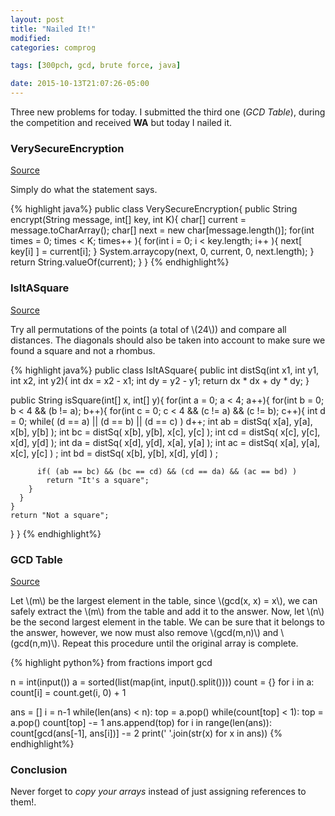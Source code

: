```yaml
---
layout: post
title: "Nailed It!"
modified:
categories: comprog

tags: [300pch, gcd, brute force, java]

date: 2015-10-13T21:07:26-05:00
---
```


Three new problems for today. I submitted the third one (*GCD Table*), during the competition and received **WA** but today I nailed it.

### VerySecureEncryption
<a href="http://community.topcoder.com/stat?c=problem_statement&pm=14005&rd=16548" target="_blank">Source</a>

Simply do what the statement says.

{% highlight java%}
public class VerySecureEncryption{
  public String encrypt(String message, int[] key, int K){
    char[] current = message.toCharArray();
    char[] next = new char[message.length()];
    for(int times = 0; times < K; times++ ){
      for(int i = 0; i < key.length; i++ ){
        next[ key[i] ] = current[i];
      }
      System.arraycopy(next, 0, current, 0, next.length);
    }
    return String.valueOf(current);
  }
}
{% endhighlight%}

### IsItASquare
<a href="http://community.topcoder.com/stat?c=problem_statement&pm=14004&rd=16548" target="_blank">Source</a>

Try all permutations of the points (a total of \\(24\\)) and compare all distances. The diagonals should also be taken into account to make sure we found a square and not a rhombus.

{% highlight java%}
public class IsItASquare{
  public int distSq(int x1, int y1, int x2, int y2){
    int dx = x2 - x1;
    int dy = y2 - y1;
    return dx * dx + dy * dy;
  }

  public String isSquare(int[] x, int[] y){
    for(int a = 0; a < 4; a++){
      for(int b = 0; b < 4 && (b != a); b++){
        for(int c = 0; c < 4 && (c != a) && (c != b); c++){
          int d = 0;
          while( (d == a) || (d == b) || (d == c) )
            d++;
          int ab = distSq( x[a], y[a], x[b], y[b] );
          int bc = distSq( x[b], y[b], x[c], y[c] );
          int cd = distSq( x[c], y[c], x[d], y[d] );
          int da = distSq( x[d], y[d], x[a], y[a] );
          int ac = distSq( x[a], y[a], x[c], y[c] ) ;
          int bd = distSq( x[b], y[b], x[d], y[d] ) ;

          if( (ab == bc) && (bc == cd) && (cd == da) && (ac == bd) )
            return "It's a square";
        }
      }
    }
    return "Not a square";
  }
}
{% endhighlight%}

### GCD Table
<a href="http://codeforces.com/problemset/problem/583/C" target="_blank">Source</a>

Let \\(m\\) be the largest element in the table, since \\(gcd(x, x) = x\\), we can safely extract the \\(m\\) from the table and add it to the answer. Now, let \\(n\\) be the second largest element in the table. We can be sure that it belongs to the answer, however, we now must also remove \\(gcd(m,n)\\) and \\(gcd(n,m)\\). Repeat this procedure until the original array is complete.


{% highlight python%}
from fractions import gcd

n = int(input())
a = sorted(list(map(int, input().split())))
count = {}
for i in a:
    count[i] = count.get(i, 0) + 1

ans = []
i = n-1
while(len(ans) < n):
    top = a.pop()
    while(count[top] < 1):
        top = a.pop()
    count[top] -= 1
    ans.append(top)
    for i in range(len(ans)):
        count[gcd(ans[-1], ans[i])] -= 2
print(' '.join(str(x) for x in ans))
{% endhighlight%}

### Conclusion

Never forget to *copy your arrays* instead of just assigning references to them!.
